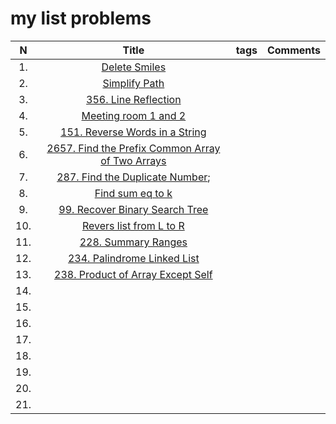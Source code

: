 # my list problems

|  N  |                                      Title                                      | tags | Comments |
|:---:|:-------------------------------------------------------------------------------:|:----:|:--------:|
| 1.  |                  [Delete Smiles](./src/problems/task_001.cpp)                   |      |          |
| 2.  |                  [Simplify Path](./src/problems/task_002.cpp)                   |      |          |
| 3.  |               [356. Line Reflection](./src/problems/task_003.cpp)               |      |          |
| 4.  |               [Meeting room 1 and 2](./src/problems/task_004.cpp)               |      |          |
| 5.  |          [151. Reverse Words in a String](./src/problems/task_005.cpp)          |      |          |
| 6.  | [2657. Find the Prefix Common Array of Two Arrays](./src/problems/task_006.cpp) |      |          |
| 7.  |         [287. Find the Duplicate Number](./src/problems/task_007.cpp);          |      |          |
| 8.  |                 [Find sum eq to k](./src/problems/task_008.cpp)                 |      |          |
| 9.  |          [99. Recover Binary Search Tree](./src/problems/task_009.cpp)          |      |          |
| 10. |             [Revers list from L to R](./src/problems/task_010.cpp)              |      |          |
| 11. |               [228. Summary Ranges](./src/problems/task_011.cpp)                |      |          |
| 12. |           [234. Palindrome Linked List](./src/problems/task_012.cpp)            |      |          |
| 13. |        [238. Product of Array Except Self](./src/problems/task_013.cpp)         |      |          |
| 14. |                                                                                 |      |          |
| 15. |                                                                                 |      |          |
| 16. |                                                                                 |      |          |
| 17. |                                                                                 |      |          |
| 18. |                                                                                 |      |          |
| 19. |                                                                                 |      |          |
| 20. |                                                                                 |      |          |
| 21. |                                                                                 |      |          |